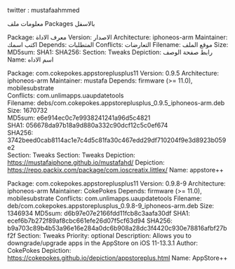 twitter : mustafaahmmed





معلومات ملف Packages بالاسفل 


Package: معرف الاداة 
Version: الاصدار
Architecture: iphoneos-arm
Maintainer: اكتب اسمك
Depends: المتطلبات 
Conflicts: التعارضات
Filename: موقع الملف
Size: 
MD5sum: 
SHA1: 
SHA256: 
Section: Tweaks
Depiction: رابط صفحة الوصف 
Name: اسم  الاداه 

Package: com.cokepokes.appstoreplusplus11
Version: 0.9.5
Architecture: iphoneos-arm
Maintainer: mustafa
Depends:  firmware (>= 11.0), mobilesubstrate 	
Conflicts: com.unlimapps.uaupdatetools	
Filename: debs/com.cokepokes.appstoreplusplus_0.9.5_iphoneos-arm.deb	
Size: 1670732	
MD5sum: e6e914ec0c7e9938241241a96d5c4821	
SHA1: 056678da97b18a9d880a332c90dcf12c5c0ef674	
SHA256: 3742beed0cab8114ac1e7c4d5c81fa30c467edd29df710204f9e3d8923b059e2	
Section: Tweaks	Section: Tweaks
Depiction: https://mustafaiphone.github.io/mustafahd/	Depiction: https://repo.packix.com/package/com.ioscreatix.littlex/
Name: appstore++

Package: com.cokepokes.appstoreplusplus11
Version: 0.9.8-9
Architecture: iphoneos-arm
Maintainer: CokePokes
Depends: firmware (>= 11.0), mobilesubstrate
Conflicts: com.unlimapps.uaupdatetools
Filename: deb/com.cokepokes.appstoreplusplus_0.9.8-9_iphoneos-arm.deb
Size: 1346934
MD5sum: d6b97e07e2166fdd11fcb8c3aafa30df
SHA1: ecef6b7b272f89af8cbc661efe26d07f5cf63d94
SHA256: b9a703c89b4b53a96e16e284a0dc6b908a28dc3f4420c930e78816afbf27bf2f
Section: Tweaks
Priority: optional
Description: Allows you to downgrade/upgrade apps in the AppStore on iOS 11-13.3.1
Author: CokePokes
Depiction: https://cokepokes.github.io/depiction/appstoreplus.html
Name: AppStore++
